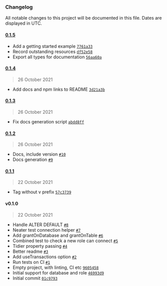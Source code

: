 ### Changelog

All notable changes to this project will be documented in this file. Dates are displayed in UTC.

#### [0.1.5](https://github.com/plumdog/pg-access-apply/compare/0.1.4...0.1.5)

- Add a getting started example [`7761a33`](https://github.com/plumdog/pg-access-apply/commit/7761a336f5def9413b0921473a0bba0264a96b8b)
- Record outstanding resources [`df52e58`](https://github.com/plumdog/pg-access-apply/commit/df52e58e5fab5e42bb285fdd7f599bad3a33ba14)
- Export all types for documentation [`56aa60a`](https://github.com/plumdog/pg-access-apply/commit/56aa60a5ae36af803b2afa17243f9516dedba466)

#### [0.1.4](https://github.com/plumdog/pg-access-apply/compare/0.1.3...0.1.4)

> 26 October 2021

- Add docs and npm links to README [`3d21a3b`](https://github.com/plumdog/pg-access-apply/commit/3d21a3bd3785f5bfde61720818128edbf5c1cf38)

#### [0.1.3](https://github.com/plumdog/pg-access-apply/compare/0.1.2...0.1.3)

> 26 October 2021

- Fix docs generation script [`abdd8ff`](https://github.com/plumdog/pg-access-apply/commit/abdd8ffb26677e4d4c1aca3c59816652e6791c09)

#### [0.1.2](https://github.com/plumdog/pg-access-apply/compare/0.1.1...0.1.2)

> 26 October 2021

- Docs, include version [`#10`](https://github.com/plumdog/pg-access-apply/pull/10)
- Docs generation [`#9`](https://github.com/plumdog/pg-access-apply/pull/9)

#### [0.1.1](https://github.com/plumdog/pg-access-apply/compare/v0.1.0...0.1.1)

> 22 October 2021

- Tag without v prefix [`57c3739`](https://github.com/plumdog/pg-access-apply/commit/57c3739388417d937a6881cf604dc17761871ff8)

#### v0.1.0

> 22 October 2021

- Handle ALTER DEFAULT [`#8`](https://github.com/plumdog/pg-access-apply/pull/8)
- Neater test connection helper [`#7`](https://github.com/plumdog/pg-access-apply/pull/7)
- Add grantOnDatabase and grantOnTable [`#6`](https://github.com/plumdog/pg-access-apply/pull/6)
- Combined test to check a new role can connect [`#5`](https://github.com/plumdog/pg-access-apply/pull/5)
- Tidier property passing [`#4`](https://github.com/plumdog/pg-access-apply/pull/4)
- Better readme [`#3`](https://github.com/plumdog/pg-access-apply/pull/3)
- Add useTransactions option [`#2`](https://github.com/plumdog/pg-access-apply/pull/2)
- Run tests on CI [`#1`](https://github.com/plumdog/pg-access-apply/pull/1)
- Empty project, with linting, CI etc [`9605458`](https://github.com/plumdog/pg-access-apply/commit/9605458b98c5413413a713a0acaf80c3babb37b2)
- Initial support for database and role [`46993d9`](https://github.com/plumdog/pg-access-apply/commit/46993d9f9f30136e8174896deeba9e1c2b74d975)
- Initial commit [`01c9793`](https://github.com/plumdog/pg-access-apply/commit/01c97937d92bc23485157e4f39bca8ce42f899c2)
